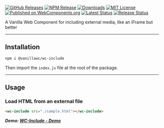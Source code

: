 [![GitHub Releases](https://img.shields.io/github/v/release/vanillawc/wc-include.svg)](https://github.com/vanillawc/wc-include/releases)
[![NPM Release](https://badgen.net/npm/v/@vanillawc/wc-include)](https://www.npmjs.com/package/@vanillawc/wc-include)
[![Downloads](https://badgen.net/npm/dt/@vanillawc/wc-include)](https://www.npmjs.com/package/@vanillawc/wc-include)
[![MIT License](https://img.shields.io/badge/license-MIT-blue.svg)](https://raw.githubusercontent.com/vanillawc/wc-include/master/LICENSE)
[![Published on WebComponents.org](https://img.shields.io/badge/webcomponents.org-published-blue.svg)](https://www.webcomponents.org/element/vanillawc/wc-include)
[![Latest Status](https://github.com/vanillawc/wc-include/workflows/Latest/badge.svg)](https://github.com/vanillawc/wc-include/actions)
[![Release Status](https://github.com/vanillawc/wc-include/workflows/Release/badge.svg)](https://github.com/vanillawc/wc-include/actions)

A Vanilla Web Component for including external media, like an iFrame but better

 <!-- TODO: Add video graphic here -->

-----

## Installation

```sh
npm i @vanillawc/wc-include
```

Then import the `index.js` file at the root of the package.

-----

## Usage

### Load HTML from an external file

```html
<wc-include src="./sample.html"></wc-include>
```

***Demo: [WC-Include - Demo][]***

[WC-Include - Demo]: https://vanillawc.github.io/wc-include/demo/index.html
